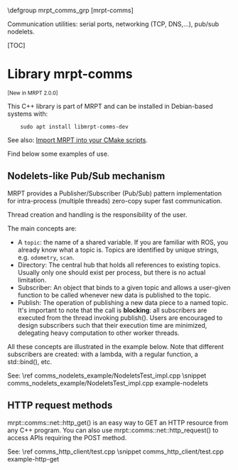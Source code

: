 \defgroup mrpt_comms_grp [mrpt-comms]

Communication utilities: serial ports, networking (TCP, DNS,...), pub/sub
nodelets.

[TOC]

# Library mrpt-comms
<small> [New in MRPT 2.0.0] </small>

This C++ library is part of MRPT and can be installed in Debian-based systems
with:

		sudo apt install libmrpt-comms-dev

See also: [Import MRPT into your CMake scripts](mrpt_from_cmake.html).

Find below some examples of use.

## Nodelets-like Pub/Sub mechanism

MRPT provides a Publisher/Subscriber (Pub/Sub) pattern implementation for
intra-process (multiple threads) zero-copy super fast communication.

Thread creation and handling is the responsibility of the user.

The main concepts are:
- A `topic`: the name of a shared variable. If you are familiar with ROS, you
already know what a topic is. Topics are identified by unique strings,
e.g. `odometry`, `scan`.
- Directory: The central hub that holds all references to existing topics.
Usually only one should exist per process, but there is no actual limitation.
- Subscriber: An object that binds to a given topic and allows a user-given
function to be called whenever new data is published to the topic.
- Publish: The operation of publishing a new data piece to a named topic.
It's important to note that the call is **blocking**: all subscribers are
executed from the thread invoking publish(). Users are encouraged to design
subscribers such that their execution time are minimized, delegating heavy
computation to other worker threads.

All these concepts are illustrated in the example below. Note that different
subscribers are created: with a lambda, with a regular function, a std::bind(),
etc.

See: \ref comms_nodelets_example/NodeletsTest_impl.cpp
\snippet comms_nodelets_example/NodeletsTest_impl.cpp example-nodelets

## HTTP request methods

mrpt::comms::net::http_get() is an easy way to GET an HTTP resource from any C++
program. You can also use mrpt::comms::net::http_request() to access APIs
requiring the POST method.

See: \ref comms_http_client/test.cpp
\snippet comms_http_client/test.cpp example-http-get
